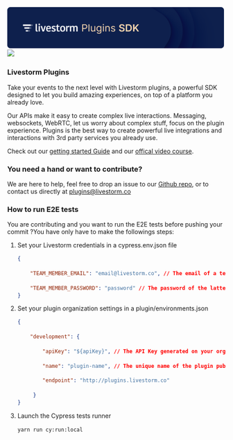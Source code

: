 
<img src="https://raw.githubusercontent.com/livestorm/livestorm-plugin-cli/master/src/assets/sdk-header.png" width="500px">

<img src="https://github.com/livestorm/livestorm-plugin/actions/workflows/ci.yml/badge.svg">

### Livestorm Plugins

Take your events to the next level with Livestorm plugins, a powerful SDK designed to let you build amazing experiences, on top of a platform you already love.

Our APIs make it easy to create complex live interactions. Messaging, websockets, WebRTC, let us worry about complex stuff, focus on the plugin experience.
Plugins is the best way to create powerful live integrations and interactions with 3rd party services you already use.

Check out our [getting started Guide](https://developers.livestorm.co/docs/getting-started-with-plugins-sdk/) and our [offical video course](https://fast.wistia.net/embed/channel/azooxwj070).


### You need a hand or want to contribute?

We are here to help, feel free to drop an issue to our [Github repo](https://github.com/livestorm/livestorm-plugin), or to contact us directly at [plugins@livestorm.co](mailto:plugins@livestorm.co) 

### How to run E2E tests

You are contributing and you want to run the E2E tests before pushing your commit ?You have only have to make the followings steps:
1. Set your Livestorm credentials in a cypress.env.json file

    ```json
    {

        "TEAM_MEMBER_EMAIL": "email@livestorm.co", // The email of a team member of your organization

        "TEAM_MEMBER_PASSWORD": "password" // The password of the latter
    }
    ```


2. Set your plugin organization settings in a plugin/environments.json

    ```json
    {

        "development": {

            "apiKey": "${apiKey}", // The API Key generated on your organization

            "name": "plugin-name", // The unique name of the plugin published to your organization

            "endpoint": "http://plugins.livestorm.co"

         }
    }
    ```
3. Launch the Cypress tests runner

    `yarn run cy:run:local`
 